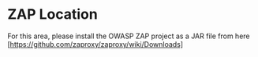 # ZAP Location

For this area, please install the OWASP ZAP project as a JAR file from
here [https://github.com/zaproxy/zaproxy/wiki/Downloads]
